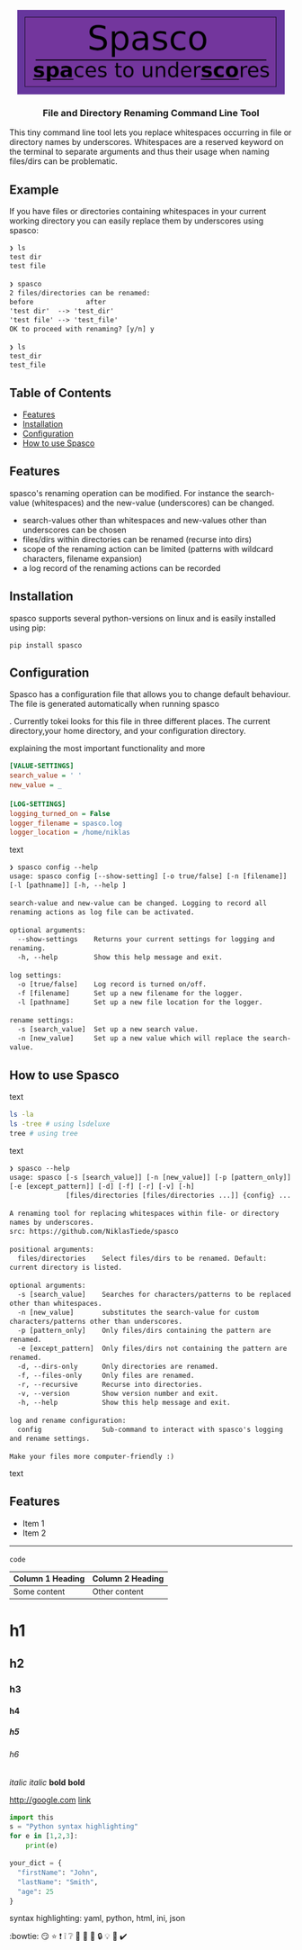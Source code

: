 
<p align="center">
  <img  align="center" height="150" src="spasco.png" />
   <h3 align="center">File and Directory Renaming Command Line Tool</h3> 
<p>



[comment]: <> (# https://shields.io/)

[comment]: <> (![PyPI - Python Version]&#40;https://img.shields.io/pypi/pyversions/spasco&#41;)

[comment]: <> ([![platform]&#40;https://img.shields.io/&#41;]&#40;&#41;    # https://shields.io/category/platform-support)

[comment]: <> ([![license]&#40;https://img.shields.io/conda/&#41;]&#40;&#41;    # https://shields.io/category/license)

[comment]: <> ([![Travis CI]&#40;https://img.shields.io/&#41;]&#40;https://travis-ci.com/github/numpy/numpy&#41;     # https://shields.io/category/build)

[comment]: <> ([![codecov]&#40;https://img.shields.io/&#41;]&#40;https://codecov.io/&#41;    # https://shields.io/category/coverage)

[comment]: <> ([![codacy]&#40;https://img.shields.io/&#41;]&#40;&#41;    # https://shields.io/category/analysis)

[comment]: <> (![total lines]&#40;https://img.shields.io/&#41;    # https://shields.io/category/size)

This tiny command line tool lets you replace whitespaces occurring in file or 
directory names by underscores. Whitespaces are a reserved keyword on the terminal
to separate arguments and thus their usage when naming files/dirs can be problematic.

Example
-------

If you have files or directories containing whitespaces in your current working
directory you can easily replace them by underscores using spasco:

```
❯ ls
test dir
test file

❯ spasco
2 files/directories can be renamed:
before             after
'test dir'  --> 'test_dir'
'test file' --> 'test_file'
OK to proceed with renaming? [y/n] y

❯ ls
test_dir
test_file
```


Table of Contents
-----------------

- [Features](#Features)
- [Installation](#Installation)
- [Configuration](#Configuration)
- [How to use Spasco](#How-to-use-Spasco)


Features
--------

spasco's renaming operation can be modified. For instance the 
search-value (whitespaces) and the new-value (underscores) can be
changed.


- search-values other than whitespaces and new-values other than 
  underscores can be chosen
- files/dirs within directories can be renamed (recurse into dirs)
- scope of the renaming action can be limited (patterns with wildcard 
  characters, filename expansion)
- a log record of the renaming actions can be recorded


Installation
------------

spasco supports several python-versions on linux and is easily 
installed using pip:

``` {.sourceCode .bash}
pip install spasco
```


Configuration
--------

Spasco has a configuration file that allows you to change default 
behaviour. The file is generated automatically when running spasco

. Currently 
tokei looks for this file in three different places. The current 
directory,your home directory, and your configuration directory.

explaining the most important functionality and more

```ini
[VALUE-SETTINGS]
search_value = ' '
new_value = _

[LOG-SETTINGS]
logging_turned_on = False
logger_filename = spasco.log
logger_location = /home/niklas
```

text

```
❯ spasco config --help
usage: spasco config [--show-setting] [-o true/false] [-n [filename]] [-l [pathname]] [-h, --help ]

search-value and new-value can be changed. Logging to record all renaming actions as log file can be activated.

optional arguments:
  --show-settings    Returns your current settings for logging and renaming.
  -h, --help         Show this help message and exit.

log settings:
  -o [true/false]    Log record is turned on/off.
  -f [filename]      Set up a new filename for the logger.
  -l [pathname]      Set up a new file location for the logger.

rename settings:
  -s [search_value]  Set up a new search value.
  -n [new_value]     Set up a new value which will replace the search-value.
```


How to use Spasco
----------------

[comment]: <> (https://github.com/XAMPPRocky/tokei)

text

```bash
ls -la
ls -tree # using lsdeluxe
tree # using tree
```

text


```
❯ spasco --help
usage: spasco [-s [search_value]] [-n [new_value]] [-p [pattern_only]] [-e [except_pattern]] [-d] [-f] [-r] [-v] [-h]
              [files/directories [files/directories ...]] {config} ...

A renaming tool for replacing whitespaces within file- or directory names by underscores.
src: https://github.com/NiklasTiede/spasco

positional arguments:
  files/directories    Select files/dirs to be renamed. Default: current directory is listed.

optional arguments:
  -s [search_value]    Searches for characters/patterns to be replaced other than whitespaces.
  -n [new_value]       substitutes the search-value for custom characters/patterns other than underscores.
  -p [pattern_only]    Only files/dirs containing the pattern are renamed.
  -e [except_pattern]  Only files/dirs not containing the pattern are renamed.
  -d, --dirs-only      Only directories are renamed.
  -f, --files-only     Only files are renamed.
  -r, --recursive      Recurse into directories.
  -v, --version        Show version number and exit.
  -h, --help           Show this help message and exit.

log and rename configuration:
  config               Sub-command to interact with spasco's logging and rename settings.

Make your files more computer-friendly :)
```

text



## Features

- Item 1
- Item 2

--------

`code`

| Column 1 Heading | Column 2 Heading |
| ---------------- | ---------------- |
| Some content     | Other content    |

# h1
## h2
### h3
#### h4
##### h5
###### h6
*italic*
_italic_
**bold**
__bold__

<http://google.com>
[link](http://google.com)

```python
import this
s = "Python syntax highlighting"
for e in [1,2,3]:
    print(e)
```


```python
your_dict = {
  "firstName": "John",
  "lastName": "Smith",
  "age": 25
}
```

syntax highlighting: yaml, python, html, ini, json

:bowtie:
:smirk:
:star:
:exclamation:
:grey_exclamation:
:grey_question:
:whale:
:panda_face:
:key:
:lock:
:bulb:
:hammer:
:heavy_check_mark:

